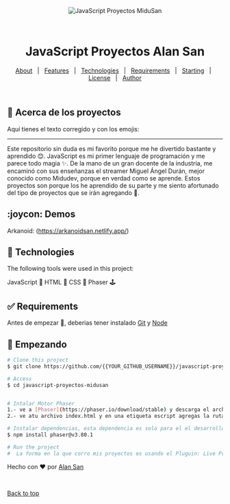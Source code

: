 <div align="center" id="top"> 
  <img src="./.github/app.gif" alt="JavaScript Proyectos MiduSan" />

  &#xa0;

  <!-- <a href="https://javascriptproyectosmidusan.netlify.app">Demo</a> -->
</div>

<h1 align="center">JavaScript Proyectos Alan San</h1>

<!-- <p align="center">
  <img alt="Github top language" src="https://img.shields.io/github/languages/top/{{YOUR_GITHUB_USERNAME}}/javascript-proyectos-midusan?color=56BEB8">

  <img alt="Github language count" src="https://img.shields.io/github/languages/count/{{YOUR_GITHUB_USERNAME}}/javascript-proyectos-midusan?color=56BEB8">

  <img alt="Repository size" src="https://img.shields.io/github/repo-size/{{YOUR_GITHUB_USERNAME}}/javascript-proyectos-midusan?color=56BEB8">

  <img alt="License" src="https://img.shields.io/github/license/{{YOUR_GITHUB_USERNAME}}/javascript-proyectos-midusan?color=56BEB8"> -->

  <!-- <img alt="Github issues" src="https://img.shields.io/github/issues/{{YOUR_GITHUB_USERNAME}}/javascript-proyectos-midusan?color=56BEB8" /> -->

  <!-- <img alt="Github forks" src="https://img.shields.io/github/forks/{{YOUR_GITHUB_USERNAME}}/javascript-proyectos-midusan?color=56BEB8" /> -->

  <!-- <img alt="Github stars" src="https://img.shields.io/github/stars/{{YOUR_GITHUB_USERNAME}}/javascript-proyectos-midusan?color=56BEB8" /> -->
</p>

<!-- Status -->

<!-- <h4 align="center"> 
	🚧  JavaScript Proyectos Alan San 🚀 Under construction...  🚧
</h4> 

<hr> -->

<p align="center">
  <a href="#dart-about">About</a> &#xa0; | &#xa0; 
  <a href="#sparkles-features">Features</a> &#xa0; | &#xa0;
  <a href="#rocket-technologies">Technologies</a> &#xa0; | &#xa0;
  <a href="#white_check_mark-requirements">Requirements</a> &#xa0; | &#xa0;
  <a href="#checkered_flag-starting">Starting</a> &#xa0; | &#xa0;
  <a href="#memo-license">License</a> &#xa0; | &#xa0;
  <a href="https://github.com/{{YOUR_GITHUB_USERNAME}}" target="_blank">Author</a>
</p>

<br>

## :dart: Acerca de los proyectos ##

Aquí tienes el texto corregido y con los emojis:

---

Este repositorio sin duda es mi favorito porque me he divertido bastante y aprendido 😊. JavaScript es mi primer lenguaje de programación y me parece todo magia ✨. De la mano de un gran docente de la industria, me encaminó con sus enseñanzas el streamer Miguel Ángel Durán, mejor conocido como Midudev, porque en verdad como se aprende. Estos proyectos son porque los he aprendido de su parte y me siento afortunado del tipo de proyectos que se irán agregando 🚀.

## :joycon: Demos ##
Arkanoid: (https://arkanoidsan.netlify.app/)
## :rocket: Technologies ##

The following tools were used in this project:


JavaScript 🧀
HTML 🥕
CSS 💙
Phaser 🕹️
## :white_check_mark: Requirements ##

Antes de empezar :checkered_flag:, deberias tener instalado [Git](https://git-scm.com) y [Node](https://nodejs.org/en/)

## :checkered_flag: Empezando ##

```bash
# Clone this project
$ git clone https://github.com/{{YOUR_GITHUB_USERNAME}}/javascript-proyectos-midusan

# Access
$ cd javascript-proyectos-midusan


# Intalar Motor Phaser
1.- ve a [Phaser](https://phaser.io/download/stable) y descarga el archivo ya minificado.js y lo llevas la carpeta del proyecto, no te preocupes, este archivo no se tiene que editar ni nada.
2.- ve atu archivo index.html y en una etiqueta escript agregas la ruta del motor de pohaser que es el archivo que descargamos

# Instalar dependencias, esta dependencia es solo para el el desarrollo del proyecto 02 de Super Mario Bros que es el motor de JavaScript que utilizamos para su desarrollo
$ npm install phaser@v3.80.1

# Run the project
#  La forma en la que corro mis proyectos es usando el Pluguin: Live Preview mi Microsoft, la recomiendo mucho

```

<!-- ## :memo: License ##

This project is under license from MIT. For more details, see the [LICENSE](LICENSE.md) file. -->


Hecho con :heart: por <a href="https://github.com/AlanSan1195" target="_blank">Alan San</a>

&#xa0;

<a href="#top">Back to top</a>
